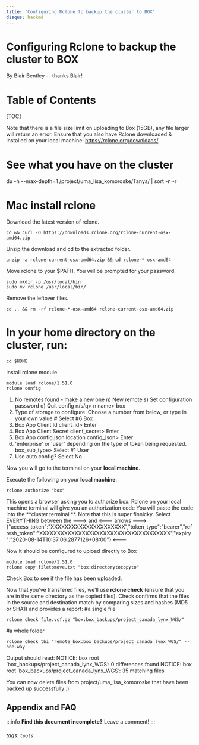 ```yaml
---
title: 'Configuring Rclone to backup the cluster to BOX'
disqus: hackmd
---
```


Configuring Rclone to backup the cluster to BOX
===
By Blair Bentley -- thanks Blair!

# Table of Contents

[TOC]

Note that there is a file size limit on uploading to Box (15GB), any file larger will return an error.
Ensure that you also have Rclone downloaded & installed on your local machine: https://rclone.org/downloads/

# See what you have on the cluster 
du -h --max-depth=1 /project/uma_lisa_komoroske/Tanya/ | sort -n -r

# Mac install rclone 
Download the latest version of rclone.
```
cd && curl -O https://downloads.rclone.org/rclone-current-osx-amd64.zip
```
Unzip the download and cd to the extracted folder.
```
unzip -a rclone-current-osx-amd64.zip && cd rclone-*-osx-amd64
```
Move rclone to your $PATH. You will be prompted for your password.
```
sudo mkdir -p /usr/local/bin
sudo mv rclone /usr/local/bin/
```
Remove the leftover files.
```
cd .. && rm -rf rclone-*-osx-amd64 rclone-current-osx-amd64.zip
```
# In your home directory on the cluster, run:
```
cd $HOME 
```
Install rclone module 
```
module load rclone/1.51.0
rclone config
```
1. No remotes found - make a new one
n) New remote
s) Set configuration password
q) Quit config
n/s/q> n
name> box
2. Type of storage to configure.
Choose a number from below, or type in your own value # 
Select #6 Box
3. Box App Client Id 
client_id> Enter
4. Box App Client Secret 
client_secret> Enter
5. Box App config.json location 
config_json> Enter
6. 'enterprise' or 'user' depending on the type of token being requested.
box_sub_type> Select #1 User
7. Use auto config? 
Select No
 
Now you will go to the terminal on your **local machine**.


Execute the following on your **local machine**:
```
rclone authorize "box"
```
This opens a browser asking you to authorize box.
Rclone on your local machine terminal will give you an authorization code
You will paste the code into the **cluster terminal **. Note that this is super finnicky. Select EVERYTHING between the ---> and <--- arrows 
--->
{"access_token":"XXXXXXXXXXXXXXXXXXXXX","token_type":"bearer","refresh_token":"XXXXXXXXXXXXXXXXXXXXXXXXXXXXXXXXXXXXX","expiry":"2020-08-14T10:37:06.2877126+08:00"} <---

Now it should be configured to upload directly to Box
```
module load rclone/1.51.0
rclone copy filetomove.txt "box:directorytocopyto"
```
Check Box to see if the file has been uploaded.

Now that you’ve transfered files, we’ll use **rclone check** (ensure that you are in the same directory as the copied files).
Check confirms that the files in the source and destination match by comparing sizes and hashes (MD5 or SHA1) and provides a report:
#a single file
```
rclone check file.vcf.gz "box:box_backups/project_canada_lynx_WGS/"
```
#a whole folder
```
rclone check tbi "remote_box:box_backups/project_canada_lynx_WGS/" --one-way
```
Output should read:
NOTICE: box root ‘box_backups/project_canada_lynx_WGS’: 0 differences found
NOTICE: box root ‘box_backups/project_canada_lynx_WGS’: 35 matching files

You can now delete files from project/uma_lisa_komoroske that have been backed up successfully :)


## Appendix and FAQ

:::info
**Find this document incomplete?** Leave a comment!
:::

###### tags: `tools` 
